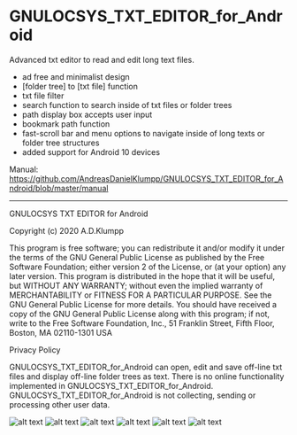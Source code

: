 # GNULOCSYS_TXT_EDITOR_for_Android
Advanced txt editor to read and edit long text files.

- ad free and minimalist design
- [folder tree] to [txt file] function
- txt file filter
- search function to search inside of txt files or folder trees
- path display box accepts user input
- bookmark path function
- fast-scroll bar and menu options to navigate inside of long texts or folder tree structures
- added support for Android 10 devices


Manual:
https://github.com/AndreasDanielKlumpp/GNULOCSYS_TXT_EDITOR_for_Android/blob/master/manual


-----------------------------------------------------------------------------------------------



GNULOCSYS TXT EDITOR for Android

Copyright (c) 2020 A.D.Klumpp

This program is free software; you can redistribute it and/or modify
it under the terms of the GNU General Public License as published by
the Free Software Foundation; either version 2 of the License, or
(at your option) any later version.
This program is distributed in the hope that it will be useful,
but WITHOUT ANY WARRANTY; without even the implied warranty of
MERCHANTABILITY or FITNESS FOR A PARTICULAR PURPOSE. See the
GNU General Public License for more details.
You should have received a copy of the GNU General Public License
along with this program; if not, write to the Free Software
Foundation, Inc., 51 Franklin Street, Fifth Floor, Boston, MA 02110-1301 USA 


Privacy Policy

GNULOCSYS_TXT_EDITOR_for_Android can open, edit and save off-line txt files and display off-line folder trees as text. 
There is no online functionality implemented in GNULOCSYS_TXT_EDITOR_for_Android. 
GNULOCSYS_TXT_EDITOR_for_Android is not collecting, sending or processing other user data.



![alt text](https://github.com/AndreasDanielKlumpp/GNULOCSYS_TXT_EDITOR_for_Android_v53/blob/master/GUI_screenshot21.png)
![alt text](https://github.com/AndreasDanielKlumpp/GNULOCSYS_TXT_EDITOR_for_Android_v53/blob/master/GUI_screenshot22.png)
![alt text](https://github.com/AndreasDanielKlumpp/GNULOCSYS_TXT_EDITOR_for_Android_v53/blob/master/GUI_screenshot23.png)
![alt text](https://github.com/AndreasDanielKlumpp/GNULOCSYS_TXT_EDITOR_for_Android_v53/blob/master/GUI_screenshot24.png)
![alt text](https://github.com/AndreasDanielKlumpp/GNULOCSYS_TXT_EDITOR_for_Android_v53/blob/master/GUI_screenshot25.png)
![alt text](https://github.com/AndreasDanielKlumpp/GNULOCSYS_TXT_EDITOR_for_Android_v53/blob/master/GUI_screenshot26.png)

